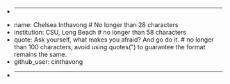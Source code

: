 + ---
+ name: Chelsea Inthavong # No longer than 28 characters
+ institution: CSU, Long Beach # no longer than 58 characters
+ quote: Ask yourself, what makes you afraid? And go do it.  # no longer than 100 characters, avoid using quotes(") to guarantee the format remains the same.
+ github_user: cinthavong
+ ---
